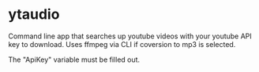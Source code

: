 # ytaudio

Command line app that searches up youtube videos with your youtube API key to download. Uses ffmpeg via CLI if coversion to mp3 is selected.

The "ApiKey" variable must be filled out.
